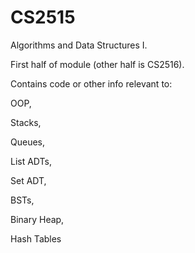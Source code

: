 # CS2515
Algorithms and Data Structures I.

First half of module (other half is CS2516).

Contains code or other info relevant to:

  OOP,

  Stacks,
  
  Queues,
  
  List ADTs,
  
  Set ADT,
  
  BSTs,
  
  Binary Heap,
  
  Hash Tables
